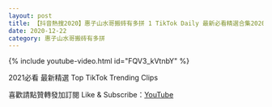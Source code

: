 ```yaml
---
layout: post
title: 【抖音熱搜2020】惠子山水哥搬砖有多拼 1 TikTok Daily 最新必看精選合集2020 12 22
date: 2020-12-22
category: 惠子山水哥搬砖有多拼
---
```


{% include youtube-video.html id="FQV3_kVtnbY" %}

2021必看 最新精選 Top TikTok Trending Clips

喜歡請點贊轉發加訂閱 Like & Subscribe：[YouTube](https://www.youtube.com/channel/UCAoR7VcanIPd04uEq_GIylA/videos)


